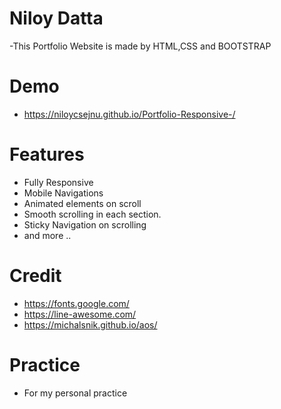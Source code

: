 # Niloy Datta

-This Portfolio Website is made by HTML,CSS and BOOTSTRAP
# Demo
- https://niloycsejnu.github.io/Portfolio-Responsive-/
# Features
- Fully Responsive
- Mobile Navigations
- Animated elements on scroll
- Smooth scrolling in each section.
- Sticky Navigation on scrolling
- and more ..


# Credit
- https://fonts.google.com/
- https://line-awesome.com/
- https://michalsnik.github.io/aos/

# Practice
- For my personal practice
